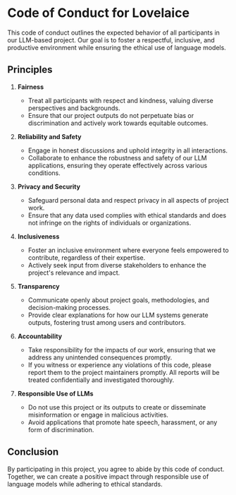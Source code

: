 # Code of Conduct for Lovelaice

This code of conduct outlines the expected behavior of all participants in our LLM-based project. Our goal is to foster a respectful, inclusive, and productive environment while ensuring the ethical use of language models.

## Principles

1. **Fairness**
   - Treat all participants with respect and kindness, valuing diverse perspectives and backgrounds.
   - Ensure that our project outputs do not perpetuate bias or discrimination and actively work towards equitable outcomes.

2. **Reliability and Safety**
   - Engage in honest discussions and uphold integrity in all interactions.
   - Collaborate to enhance the robustness and safety of our LLM applications, ensuring they operate effectively across various conditions.

3. **Privacy and Security**
   - Safeguard personal data and respect privacy in all aspects of project work.
   - Ensure that any data used complies with ethical standards and does not infringe on the rights of individuals or organizations.

4. **Inclusiveness**
   - Foster an inclusive environment where everyone feels empowered to contribute, regardless of their expertise.
   - Actively seek input from diverse stakeholders to enhance the project's relevance and impact.

5. **Transparency**
   - Communicate openly about project goals, methodologies, and decision-making processes.
   - Provide clear explanations for how our LLM systems generate outputs, fostering trust among users and contributors.

6. **Accountability**
   - Take responsibility for the impacts of our work, ensuring that we address any unintended consequences promptly.
   - If you witness or experience any violations of this code, please report them to the project maintainers promptly. All reports will be treated confidentially and investigated thoroughly.

7. **Responsible Use of LLMs**
   - Do not use this project or its outputs to create or disseminate misinformation or engage in malicious activities.
   - Avoid applications that promote hate speech, harassment, or any form of discrimination.

## Conclusion
By participating in this project, you agree to abide by this code of conduct. Together, we can create a positive impact through responsible use of language models while adhering to ethical standards.
